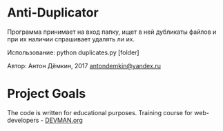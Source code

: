 # Anti-Duplicator

Программа принимает на вход папку, ищет в ней дубликаты файлов и при их наличии спрашивает удалять ли их.

Использование: python duplicates.py [folder]

Автор: Антон Дёмкин, 2017
antondemkin@yandex.ru

# Project Goals

The code is written for educational purposes. Training course for web-developers - [DEVMAN.org](https://devman.org)
